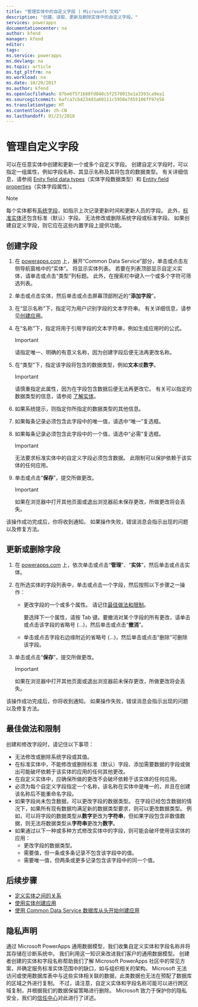 ```yaml
---
title: "管理实体中的自定义字段 | Microsoft 文档"
description: "创建、读取、更新及删除实体中的自定义字段。"
services: powerapps
documentationcenter: na
author: kfend
manager: kfend
editor: 
tags: 
ms.service: powerapps
ms.devlang: na
ms.topic: article
ms.tgt_pltfrm: na
ms.workload: na
ms.date: 10/20/2017
ms.author: kfend
ms.openlocfilehash: 87be6f571688fd040c5f2578015e1a3393ca9ea1
ms.sourcegitcommit: 6afca7cb4234d3a60111c5950e7855106ff97e56
ms.translationtype: HT
ms.contentlocale: zh-CN
ms.lasthandoff: 01/23/2018
---
```

# <a name="manage-custom-fields"></a>管理自定义字段
可以在任意实体中创建和更新一个或多个自定义字段。 创建自定义字段时，可以指定一组属性，例如字段名称、其显示名称及其将包含的数据类型。 有关详细信息，请参阅 [Enity field data types](https://docs.microsoft.com/en-us/common-data-service/entity-reference/field-data-types)（实体字段数据类型）和 [Entity field properties](https://docs.microsoft.com/en-us/common-data-service/entity-reference/field-properties)（实体字段属性）。

> [!NOTE]
> 每个实体都有[系统字段](data-platform-create-entity.md#system-fields-and-the-record-title-field)，如指示上次记录更新时间和更新人员的字段。 此外，[标准实体](data-platform-intro.md#standard-entities)还包含标准（默认）字段。 无法修改或删除系统字段或标准字段。 如果创建自定义字段，则它应在这些内置字段上提供功能。

## <a name="create-a-field"></a>创建字段

1. 在 [powerapps.com](https://web.powerapps.com) 上，展开“Common Data Service”部分，单击或点击左侧导航窗格中的“实体”。 将显示实体列表。 若要在列表顶部显示自定义实体，请单击或点击“类型”列标题。 此外，在搜索栏中键入一个或多个字符可筛选列表。

2. 单击或点击实体，然后单击或点击屏幕顶部附近的“**添加字段**”。

3. 在“显示名称”下，指定可为用户识别字段的文本字符串。 有关详细信息，请参见[创建应用](data-platform-create-app.md)。

4. 在“名称”下，指定将用于引用字段的文本字符串，例如生成应用时的公式。
   
    > [!IMPORTANT]
    > 请指定唯一、明确的有意义名称，因为创建字段后便无法再更改名称。

5. 在“类型”下，指定该字段将包含的数据类型，例如**文本**或**数字**。
   
    > [!IMPORTANT]
    > 请慎重指定此属性，因为在字段包含数据后便无法再更改它。 有关可以指定的数据类型的信息，请参阅 [了解实体](data-platform-intro.md#custom-fields)。

6. 如果系统提示，则指定你所指定的数据类型的其他信息。

7. 如果每条记录必须包含此字段中的唯一值，请选中“唯一”复选框。

8. 如果每条记录必须包含此字段中的一个值，请选中“必需”复选框。
   
    > [!IMPORTANT]
    > 无法要求标准实体中的自定义字段必须包含数据。 此限制可以保护依赖于该实体的任何应用。

9. 单击或点击“**保存**”，提交所做更改。
   
    > [!IMPORTANT]
    > 如果在浏览器中打开其他页面或退出浏览器前未保存更改，所做更改将会丢失。

该操作成功完成后，你将收到通知。 如果操作失败，错误消息会指示出现的问题以及修复方法。

## <a name="update-or-delete-a-field"></a>更新或删除字段
1. 在 [powerapps.com](https://web.powerapps.com) 上，依次单击或点击“**管理**”、“**实体**”，然后单击或点击实体。
2. 在所选实体的字段列表中，单击或点击一个字段，然后按照以下步骤之一操作：
   
   * 更改字段的一个或多个属性。 请记住[最佳做法和限制](data-platform-manage-fields.md#best-practices-and-restrictions)。
     
       要选择下一个属性，请按 Tab 键。要撤消对某个字段的所有更改，请单击或点击该字段的省略号 (...)，然后单击或点击“**撤消**”。
   * 单击或点击字段右边缘附近的省略号 (...)，然后单击或点击“删除”可删除该字段。
3. 单击或点击“**保存**”，提交所做更改。
   
    > [!IMPORTANT]
    > 如果在浏览器中打开其他页面或退出浏览器前未保存更改，所做更改将会丢失。

该操作成功完成后，你将收到通知。 如果操作失败，错误消息会指示出现的问题以及修复方法。

## <a name="best-practices-and-restrictions"></a>最佳做法和限制
创建和修改字段时，请记住以下事项：

* 无法修改或删除系统字段或其值。
* 在标准实体中，不能修改或删除标准（默认）字段、添加需要数据的字段或做出可能破坏依赖于该实体的应用的任何其他更改。
* 在自定义实体中，应确保所做的更改不会破坏依赖于该实体的任何应用。
* 必须为每个自定义字段指定一个名称，该名称在实体中是唯一的，并且在创建该名称后不能重命名字段。
* 如果字段尚未包含数据，可以更改字段的数据类型。 在字段已经包含数据的情况下，如果所有现有数据均满足新的数据类型要求，则可以更改数据类型。 例如，可以将字段的数据类型从**数字**更改为**字符串**，但如果字段包含非数值数据，则无法将数据类型从**字符串**更改为**数字**。
* 如果通过以下一种或多种方式修改实体中的字段，则可能会破坏使用该实体的应用：
  * 更改字段的数据类型。
  * 需要值，但一条或多条记录不包含该字段中的值。
  * 需要唯一值，但两条或更多记录包含该字段中的同一个值。

## <a name="next-steps"></a>后续步骤
* [定义实体之间的关系](data-platform-entity-lookup.md)
* [使用实体创建应用](data-platform-create-app.md)
* [使用 Common Data Service 数据库从头开始创建应用](data-platform-create-app-scratch.md)

## <a name="privacy-notice"></a>隐私声明
通过 Microsoft PowerApps 通用数据模型，我们收集自定义实体和字段名称并将其存储在诊断系统中。  我们利用这一知识来改进我们客户的通用数据模型。 创建者创建的实体和字段名称帮助我们了解 Microsoft PowerApps 社区中的常见方案，并确定服务标准实体范围中的缺口，如与组织相关的架构。 Microsoft 无法访问或使用数据库表中与这些实体相关联的数据，此类数据也无法在预配了数据库的区域之外进行复制。 不过，请注意，自定义实体和字段名称可能可以进行跨区域复制，并根据我们的数据保留策略进行删除。 Microsoft 致力于保护你的隐私安全，我们的[信任中心](https://www.microsoft.com/trustcenter/Privacy/default.aspx)对此进行了详述。

